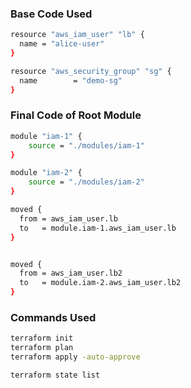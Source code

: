 
### Base Code Used
```sh
resource "aws_iam_user" "lb" {
  name = "alice-user"
}

resource "aws_security_group" "sg" {
  name        = "demo-sg"
}
```

### Final Code of Root Module

```sh
module "iam-1" {
    source = "./modules/iam-1"
}

module "iam-2" {
    source = "./modules/iam-2"
}

moved {
  from = aws_iam_user.lb
  to   = module.iam-1.aws_iam_user.lb
}


moved {
  from = aws_iam_user.lb2
  to   = module.iam-2.aws_iam_user.lb2
}
```

### Commands Used
```sh
terraform init
terraform plan
terraform apply -auto-approve

terraform state list
```